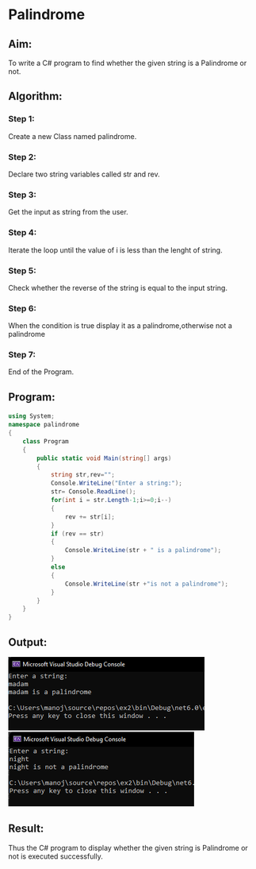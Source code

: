 # Palindrome
## Aim:
To write a C# program to find whether the given string is a Palindrome or not.
## Algorithm:
### Step 1:
Create a new Class named palindrome.

### Step 2:
Declare two string variables called str and rev.
### Step 3:
Get the input as string from the user.
### Step 4:
Iterate the loop until the value of i is less than the lenght of string.

### Step 5:
Check whether the reverse of the string is equal to the input string.

### Step 6:
When the condition is true display it as a palindrome,otherwise not a palindrome

### Step 7:
End of the Program.
## Program:
```c#
using System;
namespace palindrome
{
    class Program
    {
        public static void Main(string[] args)
        {
            string str,rev="";
            Console.WriteLine("Enter a string:");
            str= Console.ReadLine();
            for(int i = str.Length-1;i>=0;i--)
            {
                rev += str[i];
            }
            if (rev == str)
            {
                Console.WriteLine(str + " is a palindrome");
            }
            else
            {
                Console.WriteLine(str +"is not a palindrome");
            }
        }
    }
}
```
## Output:
![](./o1.png)
![](./o2.png)

## Result:
Thus the C# program to display whether the given string is Palindrome or not is executed successfully.
